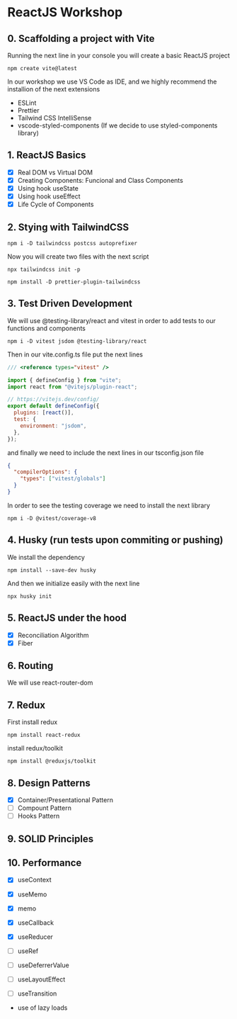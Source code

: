 # ReactJS Workshop

## 0. Scaffolding a project with Vite

Running the next line in your console you will create a basic ReactJS project

```
npm create vite@latest
```

In our workshop we use VS Code as IDE, and we highly recommend the installion of the next extensions

- ESLint
- Prettier
- Tailwind CSS IntelliSense
- vscode-styled-components (If we decide to use styled-components library)

## 1. ReactJS Basics

- [x] Real DOM vs Virtual DOM
- [x] Creating Components: Funcional and Class Components
- [x] Using hook useState
- [x] Using hook useEffect
- [x] Life Cycle of Components

## 2. Stying with TailwindCSS

```
npm i -D tailwindcss postcss autoprefixer
```

Now you will create two files with the next script

```
npx tailwindcss init -p
```

```
npm install -D prettier-plugin-tailwindcss
```

## 3. Test Driven Development

We will use @testing-library/react and vitest in order to add tests to our functions and components

```
npm i -D vitest jsdom @testing-library/react
```

Then in our vite.config.ts file put the next lines

```js
/// <reference types="vitest" />

import { defineConfig } from "vite";
import react from "@vitejs/plugin-react";

// https://vitejs.dev/config/
export default defineConfig({
  plugins: [react()],
  test: {
    environment: "jsdom",
  },
});
```

and finally we need to include the next lines in our tsconfig.json file

```json
{
  "compilerOptions": {
    "types": ["vitest/globals"]
  }
}
```

In order to see the testing coverage we need to install the next library

```
npm i -D @vitest/coverage-v8

```

## 4. Husky (run tests upon commiting or pushing)

We install the dependency

```
npm install --save-dev husky
```

And then we initialize easily with the next line

```
npx husky init
```

## 5. ReactJS under the hood

- [x] Reconciliation Algorithm
- [x] Fiber

## 6. Routing

We will use react-router-dom

## 7. Redux

First install redux

```
npm install react-redux
```

install redux/toolkit

```
npm install @reduxjs/toolkit
```

## 8. Design Patterns

- [x] Container/Presentational Pattern
- [ ] Compount Pattern
- [ ] Hooks Pattern

## 9. SOLID Principles

## 10. Performance

- [x] useContext
- [x] useMemo
- [x] memo
- [x] useCallback
- [x] useReducer
- [ ] useRef

- [ ] useDeferrerValue
- [ ] useLayoutEffect
- [ ] useTransition

- use of lazy loads

